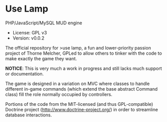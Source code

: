 Use Lamp
========
PHP/JavaScript/MySQL MUD engine
* License: GPL v3
* Version: v0.0.2

The official repository for >use lamp, a fun and lower-priority passion project of Thorne Melcher, GPLed to allow others
to tinker with the code to make exactly the game they want.

**NOTICE**: This is very much a work in progress and still lacks much support or documentation.

The game is designed in a variation on MVC where classes to handle different in-game commands (which extend the base abstract
Command class) fill the role normally occupied by controllers.

Portions of the code from the MIT-licensed (and thus GPL-compatible) Doctrine project (http://www.doctrine-project.org/) in order
to streamline database interactions.